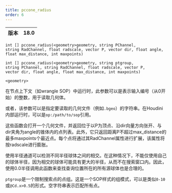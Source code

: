 ```yaml
---
title: pccone_radius
order: 6
---
```

| 版本 | 18.0 |
| --- | --- |

`int [] pccone_radius(<geometry>geometry, string PChannel, string RadChannel, float radscale, vector P, vector dir, float angle, float max_distance, int maxpoints)`

`int [] pccone_radius(<geometry>geometry, string ptgroup, string PChannel, string RadChannel, float radscale, vector P, vector dir, float angle, float max_distance, int maxpoints)`

`<geometry>`

在节点上下文（如wrangle SOP）中运行时，此参数可以是表示输入编号（从0开始）的整数，用于读取几何体。

或者，该参数可以是指定要读取的几何文件（例如`.bgeo`）的字符串。在Houdini内部运行时，可以是`op:/path/to/sop`引用。

这些函数会打开一个几何文件，并返回位于以P为顶点、沿dir向量方向张开、与dir夹角为angle的锥体内的点列表。此外，它只返回距离P不超过max_distance的最多maxpoints个最近点。每个点将通过其RadChannel属性进行扩展，该属性将按radscale进行膨胀。

使用半径通道可以检测不同半径球体之间的相交。在这种情况下，不能仅使用自己的球体半径，因为相交的球体可能具有更大的半径，从而不在搜索窗口内。因此，使用0.0半径调用此函数来查找查询位置所在的所有源球体也是合理的。

`ptgroup`是一个限制搜索点的点组。这是一个SOP样式的组模式，可以是类似`0-10`或`@Cd.x>0.5`的形式。空字符串表示匹配所有点。

